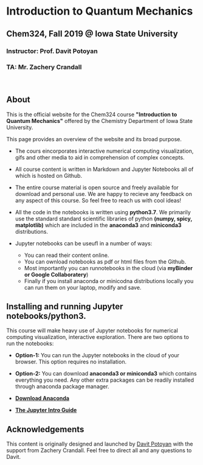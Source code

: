 # Introduction to Quantum Mechanics
## Chem324, Fall 2019 @ Iowa State University
### Instructor: Prof. Davit Potoyan
### TA: Mr. Zachery Crandall
<br>

## About 

This is the official website for the Chem324 course **"Introduction to Quantum Mechanics"** offered by the Chemistry Department of Iowa State University.

This page provides an overview of the website and its broad purpose. 



- The cours eincorporates interactive numerical computing visualization, gifs and other media to aid in comprehension of complex concepts. 

* All course content is written in Markdown and Jupyter Notebooks all of which is hosted on Github.

* The entire course material is open source and freely available for download and personal use. We are happy to recieve any feedback on any aspect of this course. So feel free to reach us with cool ideas! 

* All the code in the notebooks is written using **python3.7**. We  primarily use the standard standard scientific libraries of python **(numpy, spicy, matplotlib)** which are included in the **anaconda3** and **miniconda3** distributions.

* Jupyter notebooks can be useufl in a number of ways:

  * You can read their content online. 
  * You can ownload notebooks as pdf or html files from the Github. 
  * Most importantly you can runnotebooks in the cloud (via **myBinder or Google Collaboratery**)
  * Finally if you install anaconda or minicodna distributions locally you can run them on your laptop, modify and save.

  


## Installing and running Jupyter notebooks/python3.

This course will make heavy use of Jupyter notebooks for numerical computing visualization, interactive exploration. There are two options to run the notebooks:

* **Option-1:** You can run the Jupyter notebooks in the cloud of your browser. This option requires no installation.
* **Option-2:** You can download **anaconda3 or miniconda3** which contains everything  you need. Any other extra packages can be readily installed through anaconda package manager.

* **[Download Anaconda](https://www.anaconda.com/distribution/)** 

* **[The Jupyter Intro Guide](https://realpython.com/jupyter-notebook-introduction/)** 



## Acknowledgements

This content is originally designed and launched by [Davit Potoyan] with the support from Zachery Crandall.     Feel free to direct all and any questions to Davit. 

[Davit Potoyan]: https://group.chem.iastate.edu/Potoyan/

